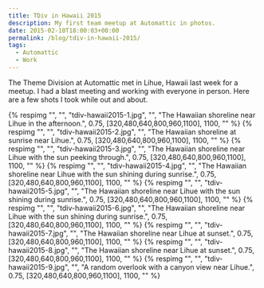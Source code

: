```yaml
---
title: TDiv in Hawaii 2015
description: My first team meetup at Automattic in photos.
date: 2015-02-10T18:00:03+00:00
permalink: /blog/tdiv-in-hawaii-2015/
tags:
  - Automattic
  - Work
---
```


The Theme Division at Automattic met in Lihue, Hawaii last week for a meetup. I had a blast meeting and working with everyone in person. Here are a few shots I took while out and about.

{% respimg "", "", "tdiv-hawaii2015-1.jpg", "", "The Hawaiian shoreline near Lihue in the afternoon.", 0.75, [320,480,640,800,960,1100], 1100, "" %}
{% respimg "", "", "tdiv-hawaii2015-2.jpg", "", "The Hawaiian shoreline at sunrise near Lihue.", 0.75, [320,480,640,800,960,1100], 1100, "" %}
{% respimg "", "", "tdiv-hawaii2015-3.jpg", "", "The Hawaiian shoreline near Lihue with the sun peeking through.", 0.75, [320,480,640,800,960,1100], 1100, "" %}
{% respimg "", "", "tdiv-hawaii2015-4.jpg", "", "The Hawaiian shoreline near Lihue with the sun shining during sunrise.", 0.75, [320,480,640,800,960,1100], 1100, "" %}
{% respimg "", "", "tdiv-hawaii2015-5.jpg", "", "The Hawaiian shoreline near Lihue with the sun shining during sunrise.", 0.75, [320,480,640,800,960,1100], 1100, "" %}
{% respimg "", "", "tdiv-hawaii2015-6.jpg", "", "The Hawaiian shoreline near Lihue with the sun shining during sunrise.", 0.75, [320,480,640,800,960,1100], 1100, "" %}
{% respimg "", "", "tdiv-hawaii2015-7.jpg", "", "The Hawaiian shoreline near Lihue at sunset.", 0.75, [320,480,640,800,960,1100], 1100, "" %}
{% respimg "", "", "tdiv-hawaii2015-8.jpg", "", "The Hawaiian shoreline near Lihue at sunset.", 0.75, [320,480,640,800,960,1100], 1100, "" %}
{% respimg "", "", "tdiv-hawaii2015-9.jpg", "", "A random overlook with a canyon view near Lihue.", 0.75, [320,480,640,800,960,1100], 1100, "" %}
